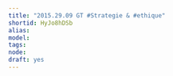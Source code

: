 ```yaml
---
title: "2015.29.09 GT #Strategie & #ethique"
shortid: HyJo8hDSb
alias: 
model: 
tags: 
node: 
draft: yes
--- 
```

 